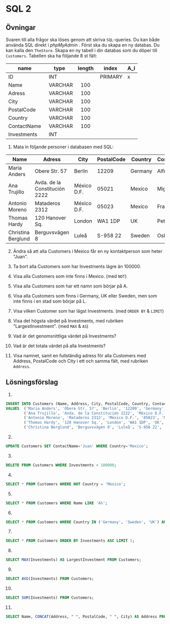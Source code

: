 # SQL 2

## Övningar

Svaren till alla frågor ska löses genom att skriva `SQL`-queries. Du kan både använda SQL direkt i _phpMyAdmin_ . Först ska du skapa en ny databas. Du kan kalla den `TheStore`. Skapa en ny tabell i din databas som du döper till `Customers`. Tabellen ska ha följande 8 st fält:

|  name        |   type   | length |  index  | A_I |
|--------------|----------|--------|---------|-----|
|  ID          |  INT     |        | PRIMARY |  x  |
|  Name        |  VARCHAR |  100   |         |     |
|  Adress      |  VARCHAR |  100   |         |     |
|  City        |  VARCHAR |  100   |         |     |
|  PostalCode  |  VARCHAR |  100   |         |     |
|  Country     |  VARCHAR |  100   |         |     |
|  ContactName |  VARCHAR |  100   |         |     |
|  Investments |  INT     |        |         |     |


1. Mata in följande personer i databasen med SQL:

| Name               | Adress                        | City        | PostalCode | Country | ContactName | Investments |
|--------------------|-------------------------------|-------------|------------|---------|-------------|--------------
| Maria Anders       | Obere Str. 57                 | Berlin      | 12209      | Germany | Alfred      | 345000      |
| Ana Trujillo       | Avda. de la Constitución 2222 | México D.F. | 05021      | Mexico  | Miguel      | 180500      |
| Antonio Moreno     | Mataderos 2312                | México D.F. | 05023      | Mexico  | Francisco   | 96500       |
| Thomas Hardy       | 120 Hanover Sq.               | London      | WA1 1DP    | UK      | Peter       | 225000      |
| Christina Berglund | Berguvsvägen 8                | Luleå       | S-958 22   | Sweden  | Oskar       | 134500      |

2. Ändra så att alla Customers i Mexico får en ny kontaktperson som heter "Juan". 

3. Ta bort alla Customers som har Investments lägre än 100000. 

4. Visa alla Customers som inte finns i Mexico. (med `NOT`)

5. Visa alla Customers som har ett namn som börjar på A. 

6. Visa alla Customers som finns i Germany, UK eller Sweden, men som inte finns i en stad som börjar på L.  

7. Visa vilken Customer som har lägst Investments. (med `ORDER BY` & `LIMIT`)

8. Visa det högsta värdet på Investments, med rubriken "LargestInvestment". (med `MAX` & `AS`)

9. Vad är det genomsnittliga värdet på Investments? 

10. Vad är det totala värdet på alla Investments? 

11. Visa namnet, samt en fullständig adress för alla Customers med Address, PostalCode och City i ett och samma fält, med rubriken `Address`. 

## Lösningsförslag

1.
```sql
INSERT INTO Customers (Name, Address, City, PostalCode, Country, ContactName, Investments)
VALUES  ('Maria Anders', 'Obere Str. 57', 'Berlin', '12209', 'Germany', 'Alfred', 345000),
        ('Ana Trujillo', 'Avda. de la Constitución 2222', 'México D.F.', '05021', 'Mexico', 'Miguel', 180500),
        ('Antonio Moreno', 'Mataderos 2312', 'México D.F.', '05023', 'Mexico', 'Francisco', 96500),
        ('Thomas Hardy', '120 Hanover Sq.', 'London', 'WA1 1DP', 'UK', 'Peter', 225000),
        ('Christina Berglund', 'Berguvsvägen 8', 'Luleå', 'S-958 22', 'Sweden', 'Oskar', 134500);
```

2.
```sql
UPDATE Customers SET ContactName='Juan' WHERE Country='Mexico';
```

3. 
```sql
DELETE FROM Customers WHERE Investments < 100000;
```

4. 
```sql
SELECT * FROM Customers WHERE NOT Country = 'Mexico';
```

5. 
```sql
SELECT * FROM Customers WHERE Name LIKE 'A%';
```

6. 
```sql
SELECT * FROM Customers WHERE Country IN ('Germany', 'Sweden', 'UK') AND NOT City LIKE 'L%';
```

7.
```sql
SELECT * FROM Customers ORDER BY Investments ASC LIMIT 1;
```

8. 
```sql
SELECT MAX(Investments) AS LargestInvestment FROM Customers;
```

9. 
```sql
SELECT AVG(Investments) FROM Customers;
```

10. 
```sql
SELECT SUM(Investments) FROM Customers;
```

11. 
```sql
SELECT Name, CONCAT(Address, " ", PostalCode, " ", City) AS Address FROM Customers;
```
